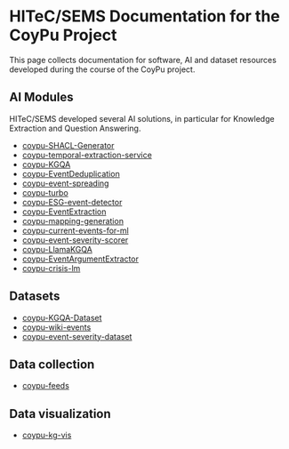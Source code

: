 # HITeC/SEMS Documentation for the CoyPu Project

This page collects documentation for software, AI and dataset resources developed during the course of the CoyPu project.

## AI Modules

HITeC/SEMS developed several AI solutions, in particular for Knowledge Extraction and Question Answering.

- [coypu-SHACL-Generator](coypu-SHACL-Generator)
- [coypu-temporal-extraction-service](coypu-temporal-extraction-service)
- [coypu-KGQA](coypu-KGQA)
- [coypu-EventDeduplication](coypu-EventDeduplication)
- [coypu-event-spreading](coypu-event-spreading)
- [coypu-turbo](coypu-turbo)
- [coypu-ESG-event-detector](coypu-ESG-event-detector)
- [coypu-EventExtraction](coypu-EventExtraction)
- [coypu-mapping-generation](coypu-mapping-generation)
- [coypu-current-events-for-ml](coypu-current-events-for-ml)
- [coypu-event-severity-scorer](coypu-event-severity-scorer)
- [coypu-LlamaKGQA](coypu-LlamaKGQA)
- [coypu-EventArgumentExtractor](coypu-EventArgumentExtractor)
- [coypu-crisis-lm](coypu-crisis-lm)

## Datasets

- [coypu-KGQA-Dataset](coypu-KGQA-Dataset)
- [coypu-wiki-events](coypu-wiki-events)
- [coypu-event-severity-dataset](coypu-event-severity-dataset)


## Data collection 

- [coypu-feeds](coypu-feeds)


## Data visualization

- [coypu-kg-vis](coypu-kg-vis)
